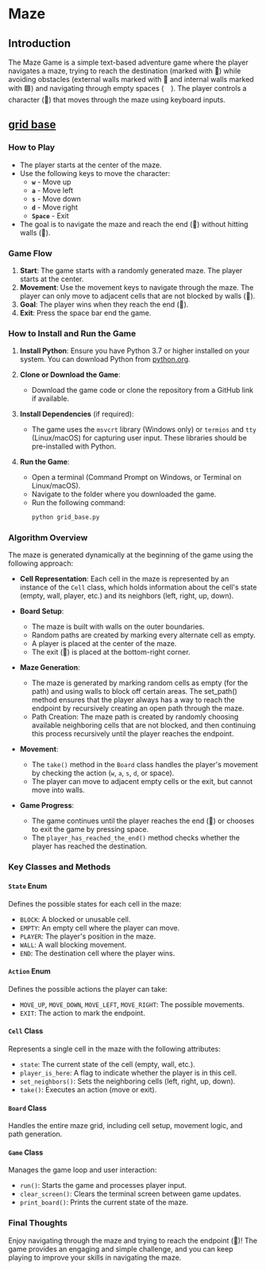 # Maze

## Introduction
The Maze Game is a simple text-based adventure game where the player navigates a maze, trying to reach the destination (marked with 🍓) while avoiding obstacles (external walls marked with 🔹 and internal walls marked with 🟪) and navigating through empty spaces (`  `). The player controls a character (🐥) that moves through the maze using keyboard inputs.

## [grid base](./grid_base.py)

### How to Play
- The player starts at the center of the maze.
- Use the following keys to move the character:
  - **`w`** - Move up
  - **`a`** - Move left
  - **`s`** - Move down
  - **`d`** - Move right
  - **`Space`** - Exit
- The goal is to navigate the maze and reach the end (🍓) without hitting walls (🔹).

### Game Flow
1. **Start**: The game starts with a randomly generated maze. The player starts at the center.
2. **Movement**: Use the movement keys to navigate through the maze. The player can only move to adjacent cells that are not blocked by walls (🔹).
3. **Goal**: The player wins when they reach the end (🍓).
4. **Exit**: Press the space bar end the game.

### How to Install and Run the Game
1. **Install Python**: Ensure you have Python 3.7 or higher installed on your system. You can download Python from [python.org](https://www.python.org/downloads/).

2. **Clone or Download the Game**:
   - Download the game code or clone the repository from a GitHub link if available.

3. **Install Dependencies** (if required):
   - The game uses the `msvcrt` library (Windows only) or `termios` and `tty` (Linux/macOS) for capturing user input. These libraries should be pre-installed with Python.

4. **Run the Game**:
   - Open a terminal (Command Prompt on Windows, or Terminal on Linux/macOS).
   - Navigate to the folder where you downloaded the game.
   - Run the following command:
     ```bash
     python grid_base.py
     ```

### Algorithm Overview
The maze is generated dynamically at the beginning of the game using the following approach:
- **Cell Representation**: Each cell in the maze is represented by an instance of the `Cell` class, which holds information about the cell's state (empty, wall, player, etc.) and its neighbors (left, right, up, down).

- **Board Setup**:
  - The maze is built with walls on the outer boundaries.
  - Random paths are created by marking every alternate cell as empty.
  - A player is placed at the center of the maze.
  - The exit (🍓) is placed at the bottom-right corner.

- **Maze Generation**:
  - The maze is generated by marking random cells as empty (for the path) and using walls to block off certain areas. The set_path() method ensures that the player always has a way to reach the endpoint by recursively creating an open path through the maze.
  - Path Creation: The maze path is created by randomly choosing available neighboring cells that are not blocked, and then continuing this process recursively until the player reaches the endpoint.
- **Movement**:
  - The `take()` method in the `Board` class handles the player's movement by checking the action (`w`, `a`, `s`, `d`, or space).
  - The player can move to adjacent empty cells or the exit, but cannot move into walls.

- **Game Progress**:
  - The game continues until the player reaches the end (🍓) or chooses to exit the game by pressing space.
  - The `player_has_reached_the_end()` method checks whether the player has reached the destination.

### Key Classes and Methods
#### `State` Enum
Defines the possible states for each cell in the maze:
- `BLOCK`: A blocked or unusable cell.
- `EMPTY`: An empty cell where the player can move.
- `PLAYER`: The player's position in the maze.
- `WALL`: A wall blocking movement.
- `END`: The destination cell where the player wins.

#### `Action` Enum
Defines the possible actions the player can take:
- `MOVE_UP`, `MOVE_DOWN`, `MOVE_LEFT`, `MOVE_RIGHT`: The possible movements.
- `EXIT`: The action to mark the endpoint.

#### `Cell` Class
Represents a single cell in the maze with the following attributes:
- `state`: The current state of the cell (empty, wall, etc.).
- `player_is_here`: A flag to indicate whether the player is in this cell.
- `set_neighbors()`: Sets the neighboring cells (left, right, up, down).
- `take()`: Executes an action (move or exit).

#### `Board` Class
Handles the entire maze grid, including cell setup, movement logic, and path generation.

#### `Game` Class
Manages the game loop and user interaction:
- `run()`: Starts the game and processes player input.
- `clear_screen()`: Clears the terminal screen between game updates.
- `print_board()`: Prints the current state of the maze.


### Final Thoughts
Enjoy navigating through the maze and trying to reach the endpoint (🍓)! The game provides an engaging and simple challenge, and you can keep playing to improve your skills in navigating the maze.
